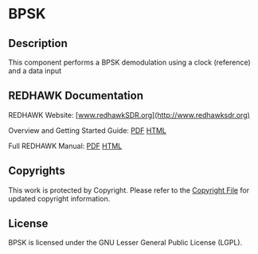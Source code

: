 # BPSK

## Description

This component performs a BPSK demodulation using a clock (reference) and a data input

## REDHAWK Documentation

REDHAWK Website: [www.redhawkSDR.org](http://www.redhawksdr.org)

Overview and Getting Started Guide: [PDF](http://sourceforge.net/projects/redhawksdr/files/redhawk-doc/1.9.0/REDHAWK_Overview_v1.9.0.pdf/download "PDF") [HTML](http://redhawksdr.github.com/Documentation/gettingstarted/main.html "HTML")

Full REDHAWK Manual: [PDF](http://sourceforge.net/projects/redhawksdr/files/redhawk-doc/1.9.0/REDHAWK_Manual_v1.9.0.pdf/download "PDF") [HTML](http://redhawksdr.github.com/Documentation/main.html "HTML")

## Copyrights

This work is protected by Copyright. Please refer to the [Copyright File](COPYRIGHT) for updated copyright information.

## License

BPSK is licensed under the GNU Lesser General Public License (LGPL).

